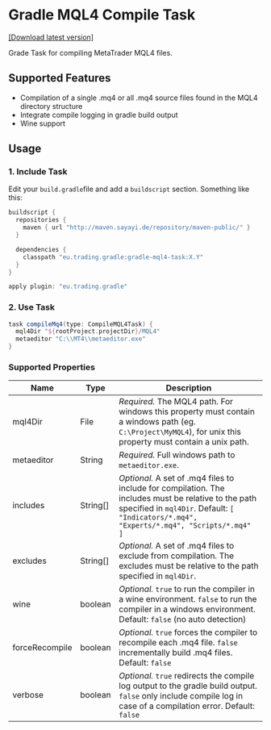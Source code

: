# Gradle MQL4 Compile Task
[ [Download latest version] ](https://maven.sayayi.de/repository/maven-releases/eu/trading/gradle/gradle-mql4-task/0.9.2/gradle-mql4-task-0.9.2.jar)

Grade Task for compiling MetaTrader MQL4 files.

## Supported Features
- Compilation of a single .mq4 or all .mq4 source files found in the MQL4 directory structure
- Integrate compile logging in gradle build output
- Wine support

## Usage

### 1. Include Task

Edit your `build.gradle`file and add a `buildscript` section. Something like this:

```groovy
buildscript {
  repositories {
    maven { url "http://maven.sayayi.de/repository/maven-public/" }
  }

  dependencies {
    classpath "eu.trading.gradle:gradle-mql4-task:X.Y"
  }
}

apply plugin: "eu.trading.gradle"
```

### 2. Use Task

```groovy
task compileMq4(type: CompileMQL4Task) {
  mql4Dir "${rootProject.projectDir}/MQL4"
  metaeditor "C:\\MT4\\metaeditor.exe"
}
```

### Supported Properties
Name | Type | Description
--- | --- | ---
mql4Dir | File | *Required.* The MQL4 path. For windows this property must contain a windows path (eg. `C:\Project\MyMQL4`), for unix this property must contain a unix path.
metaeditor | String | *Required.* Full windows path to `metaeditor.exe`.
includes | String[] | *Optional.* A set of .mq4 files to include for compilation. The includes must be relative to the path specified in `mql4Dir`. Default: `[ "Indicators/*.mq4", "Experts/*.mq4", "Scripts/*.mq4" ]`
excludes | String[] | *Optional.* A set of .mq4 files to exclude from compilation. The excludes must be relative to the path specified in `mql4Dir`.
wine | boolean | *Optional.* `true` to run the compiler in a wine environment. `false` to run the compiler in a windows environment. Default: `false` (no auto detection)
forceRecompile | boolean | *Optional.* `true` forces the compiler to recompile each .mq4 file. `false` incrementally build .mq4 files. Default: `false`
verbose | boolean | *Optional.* `true` redirects the compile log output to the gradle build output. `false` only include compile log in case of a compilation error. Default: `false`
